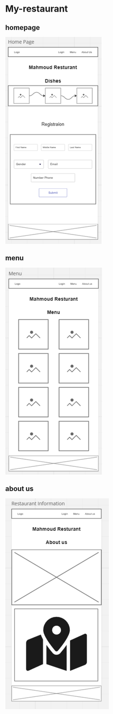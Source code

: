 # My-restaurant

## homepage 
![Homepage](wireframe%20images/HomePage.png)

## menu
![Menu](wireframe%20images/Menu.png)

## about us
![About us](wireframe%20images/AboutUs.png)